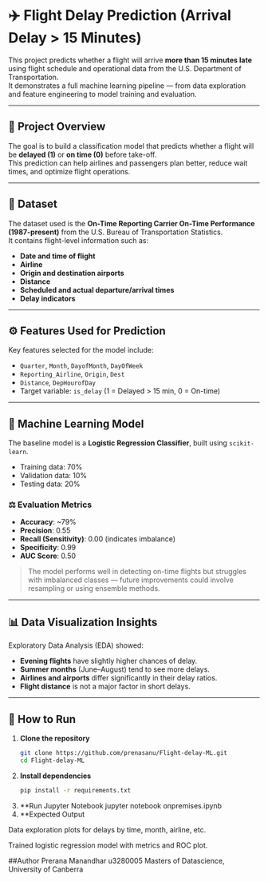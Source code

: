 # ✈️ Flight Delay Prediction (Arrival Delay > 15 Minutes)

This project predicts whether a flight will arrive **more than 15 minutes late** using flight schedule and operational data from the U.S. Department of Transportation.  
It demonstrates a full machine learning pipeline — from data exploration and feature engineering to model training and evaluation.

---

## 🧩 Project Overview

The goal is to build a classification model that predicts whether a flight will be **delayed (1)** or **on time (0)** before take-off.  
This prediction can help airlines and passengers plan better, reduce wait times, and optimize flight operations.

---

## 📂 Dataset

The dataset used is the **On-Time Reporting Carrier On-Time Performance (1987-present)** from the U.S. Bureau of Transportation Statistics.  
It contains flight-level information such as:

- **Date and time of flight**
- **Airline**
- **Origin and destination airports**
- **Distance**
- **Scheduled and actual departure/arrival times**
- **Delay indicators**

---

## ⚙️ Features Used for Prediction

Key features selected for the model include:

- `Quarter`, `Month`, `DayofMonth`, `DayOfWeek`
- `Reporting_Airline`, `Origin`, `Dest`
- `Distance`, `DepHourofDay`
- Target variable: `is_delay` (1 = Delayed > 15 min, 0 = On-time)

---

## 🧠 Machine Learning Model

The baseline model is a **Logistic Regression Classifier**, built using `scikit-learn`.

- Training data: 70%
- Validation data: 10%
- Testing data: 20%

### ⚖️ Evaluation Metrics
- **Accuracy**: ~79%
- **Precision**: 0.55  
- **Recall (Sensitivity)**: 0.00 (indicates imbalance)
- **Specificity**: 0.99  
- **AUC Score**: 0.50  

> The model performs well in detecting on-time flights but struggles with imbalanced classes — future improvements could involve resampling or using ensemble methods.

---

## 📊 Data Visualization Insights

Exploratory Data Analysis (EDA) showed:

- **Evening flights** have slightly higher chances of delay.  
- **Summer months** (June–August) tend to see more delays.  
- **Airlines and airports** differ significantly in their delay ratios.  
- **Flight distance** is not a major factor in short delays.

---

## 🚀 How to Run

1. **Clone the repository**
   ```bash
   git clone https://github.com/prenasanu/Flight-delay-ML.git
   cd Flight-delay-ML


2. **Install dependencies**
   ```bash
   pip install -r requirements.txt

3. **Run Jupyter Notebook
jupyter notebook onpremises.ipynb
4. **Expected Output

Data exploration plots for delays by time, month, airline, etc.

Trained logistic regression model with metrics and ROC plot.

##Author
Prerana Manandhar
u3280005
Masters of Datascience, University of Canberra
